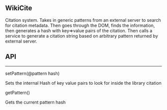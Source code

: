 WikiCite
--------

Citation system. Takes in generic patterns from an external server to search for citation metadata. Then goes through the DOM, finds the information, then generates a hash with key=>value pairs of the citation. Then calls a service to generate a citation string based on arbitrary pattern returned by external server.

API
-----
-----

setPattern(@pattern hash)

Sets the internal Hash of key value pairs to look for inside the library citation

getPattern()

Gets the current pattern hash

